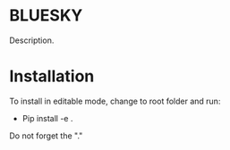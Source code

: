 # BLUESKY

Description.

# Installation

To install in editable mode, change to root folder and run:
- Pip install -e .

Do not forget the "."
